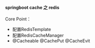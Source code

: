 #### springboot cache 之 redis
Core Point：
- 配置RedisTemplate
- 配置RedisCacheManager
- @Cacheable @CachePut @CacheEvit